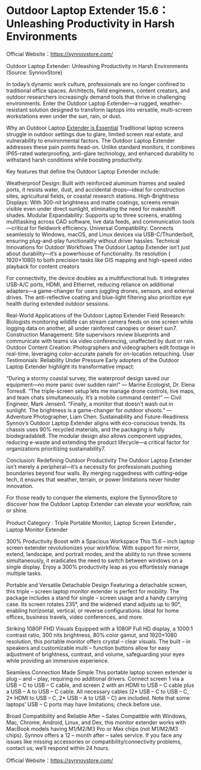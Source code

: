 # Outdoor Laptop Extender 15.6：Unleashing Productivity in Harsh Environments 

Official Website：https://synnovstore.com/

 
Outdoor Laptop Extender: Unleashing Productivity in Harsh Environments
(Source: SynnovStore)

In today’s dynamic work culture, professionals are no longer confined to traditional office spaces. Architects, field engineers, content creators, and outdoor researchers increasingly demand tools that thrive in challenging environments. Enter the Outdoor Laptop Extender—a rugged, weather-resistant solution designed to transform laptops into versatile, multi-screen workstations even under the sun, rain, or dust.

Why an Outdoor Laptop [Extender is Essential](https://synnovstore.com/)
Traditional laptop screens struggle in outdoor settings due to glare, limited screen real estate, and vulnerability to environmental factors. The Outdoor Laptop Extender addresses these pain points head-on. Unlike standard monitors, it combines IP65-rated waterproofing, anti-glare technology, and enhanced durability to withstand harsh conditions while boosting productivity.

Key features that define the Outdoor Laptop Extender include:

Weatherproof Design: Built with reinforced aluminum frames and sealed ports, it resists water, dust, and accidental drops—ideal for construction sites, agricultural fields, or coastal research stations.
High-Brightness Displays: With 300-nit brightness and matte coatings, screens remain visible even under direct sunlight, eliminating the need for makeshift shades.
Modular Expandability: Supports up to three screens, enabling multitasking across CAD software, live data feeds, and communication tools—critical for fieldwork efficiency.
Universal Compatibility: Connects seamlessly to Windows, macOS, and Linux devices via USB-C/Thunderbolt, ensuring plug-and-play functionality without driver hassles.
Technical Innovations for Outdoor Workflows
The Outdoor Laptop Extender isn’t just about durability—it’s a powerhouse of functionality. Its resolution ( 1920×1080) to both precision tasks like GIS mapping and high-speed video playback for content creators

For connectivity, the device doubles as a multifunctional hub. It integrates USB-A/C ports, HDMI, and Ethernet, reducing reliance on additional adapters—a game-changer for users juggling drones, sensors, and external drives. The anti-reflective coating and blue-light filtering also prioritize eye health during extended outdoor sessions.

Real-World Applications of the Outdoor Laptop Extender
Field Research: Biologists monitoring wildlife can stream camera feeds on one screen while logging data on another, all under rainforest canopies or desert sun7.
Construction Management: Site supervisors review blueprints and communicate with teams via video conferencing, unaffected by dust or rain.
Outdoor Content Creation: Photographers and videographers edit footage in real-time, leveraging color-accurate panels for on-location retouching.
User Testimonials: Reliability Under Pressure
Early adopters of the Outdoor Laptop Extender highlight its transformative impact:

“During a stormy coastal survey, the waterproof design saved our equipment—no more panic over sudden rain!” — Marine Ecologist, Dr. Elena Torres8.
“The triple-screen setup lets me manage drone controls, live maps, and team chats simultaneously. It’s a mobile command center!” — Civil Engineer, Mark Jensen1.
“Finally, a monitor that doesn’t wash out in sunlight. The brightness is a game-changer for outdoor shoots.” — Adventure Photographer, Liam Chen.
Sustainability and Future-Readiness
Synnov’s Outdoor Laptop Extender aligns with eco-conscious trends. Its chassis uses 90% recycled materials, and the packaging is fully biodegradable8. The modular design also allows component upgrades, reducing e-waste and extending the product lifecycle—a critical factor for organizations prioritizing sustainability7.

Conclusion: Redefining Outdoor Productivity
The Outdoor Laptop Extender isn’t merely a peripheral—it’s a necessity for professionals pushing boundaries beyond four walls. By merging ruggedness with cutting-edge tech, it ensures that weather, terrain, or power limitations never hinder innovation.

For those ready to conquer the elements, explore the SynnovStore to discover how the Outdoor Laptop Extender can elevate your workflow, rain or shine.

Product Category : Triple Portable Monitor, Laptop Screen Extender， Laptop Monitor Extender

300% Productivity Boost with a Spacious Workspace
This 15.6 – inch laptop screen extender revolutionizes your workflow. With support for mirror, extend, landscape, and portrait modes, and the ability to run three screens simultaneously, it eradicates the need to switch between windows on a single display. Enjoy a 300% productivity leap as you effortlessly manage multiple tasks.

Portable and Versatile Detachable Design
Featuring a detachable screen, this triple – screen laptop monitor extender is perfect for mobility. The package includes a stand for single – screen usage and a handy carrying case. Its screen rotates 235°, and the widened stand adjusts up to 90°, enabling horizontal, vertical, or reverse configurations. Ideal for home offices, business travels, video conferences, and more.

Striking 1080P FHD Visuals
Equipped with a 1080P Full HD display, a 1000:1 contrast ratio, 300 nits brightness, 80% color gamut, and 1920×1080 resolution, this portable monitor offers crystal – clear visuals. The built – in speakers and customizable multi – function buttons allow for easy adjustment of brightness, contrast, and volume, safeguarding your eyes while providing an immersive experience.

Seamless Connection Made Simple
This portable laptop screen extender is plug – and – play, requiring no additional drivers. Connect screen 1 via a USB – C to USB – C cable, and screen 2 with an HDMI to USB – C cable plus a USB – A to USB – C cable. All necessary cables (2* USB – C to USB – C, 2* HDMI to USB – C, 2* USB – A to USB – C) are included. Note that some laptops’ USB – C ports may have limitations; check before use.

Broad Compatibility and Reliable After – Sales
Compatible with Windows, Mac, Chrome, Android, Linux, and Dex, this monitor extender works with MacBook models having M1/M2/M3 Pro or Max chips (not M1/M2/M3 chips). Synnov offers a 12 – month after – sales service. If you face any issues like missing accessories or compatibility/connectivity problems, contact us; we’ll respond within 24 hours.

Official Website：https://synnovstore.com/
